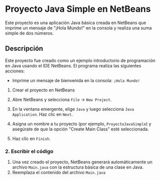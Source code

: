 # Proyecto Java Simple en NetBeans

Este proyecto es una aplicación Java básica creada en NetBeans que imprime un mensaje de "¡Hola Mundo!" en la consola y realiza una suma simple de dos números.

## Descripción
Este proyecto fue creado como un ejemplo introductorio de programación en Java usando el IDE NetBeans. El programa realiza las siguientes acciones:
- Imprime un mensaje de bienvenida en la consola: `¡Hola Mundo!`
 1. Crear el proyecto en NetBeans

1. Abre NetBeans y selecciona `File` -> `New Project`.
2. En la ventana emergente, elige `Java` y luego selecciona `Java Application`. Haz clic en `Next`.
3. Asigna un nombre a tu proyecto (por ejemplo, `ProyectoJavaSimple`) y asegúrate de que la opción "Create Main Class" esté seleccionada.
4. Haz clic en `Finish`.

### 2. Escribir el código

1. Una vez creado el proyecto, NetBeans generará automáticamente un archivo `Main.java` con la estructura básica de una clase en Java.
2. Reemplaza el contenido del archivo `Main.java`